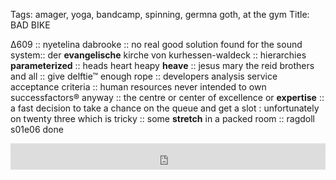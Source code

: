 Tags: amager, yoga, bandcamp, spinning, germna goth, at the gym
Title: BAD BIKE
  
∆609 :: nyetelina dabrooke :: no real good solution found for the sound system:: der **evangelische** kirche von kurhessen-waldeck :: hierarchies **parameterized** :: heads heart heapy **heave** :: jesus mary the reid brothers and all :: give delftie™ enough rope :: developers analysis service acceptance criteria :: human resources never intended to own successfactors® anyway :: the centre or center of excellence or **expertise** :: a fast decision to take a chance on the queue and get a slot : unfortunately on twenty three which is tricky :: some **stretch** in a packed room :: ragdoll s01e06 done
<iframe style="border: 0; width: 100%; height: 42px;" src="https://bandcamp.com/EmbeddedPlayer/album=1301610110/size=small/bgcol=ffffff/linkcol=0687f5/transparent=true/" seamless><a href="https://xmaldeutschland.bandcamp.com/album/codes">Codes by Anja Huwe</a></iframe>  
